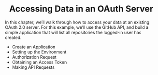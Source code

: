 <h1 align="center">Accessing Data in an OAuth Server</h1>
In this chapter, we’ll walk through how to access your data at an existing OAuth 2.0 server. For this example, we’ll use the GitHub API, and build a simple application that will list all repositories the logged-in user has created.

- Create an Application
- Setting up the Environment
- Authorization Request
- Obtaining an Access Token
- Making API Requests
